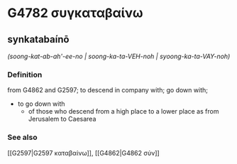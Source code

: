 # G4782 συγκαταβαίνω

## synkatabaínō

_(soong-kat-ab-ah'-ee-no | soong-ka-ta-VEH-noh | syoong-ka-ta-VAY-noh)_

### Definition

from G4862 and G2597; to descend in company with; go down with; 

- to go down with
  - of those who descend from a high place to a lower place as from Jerusalem to Caesarea

### See also

[[G2597|G2597 καταβαίνω]], [[G4862|G4862 σύν]]
